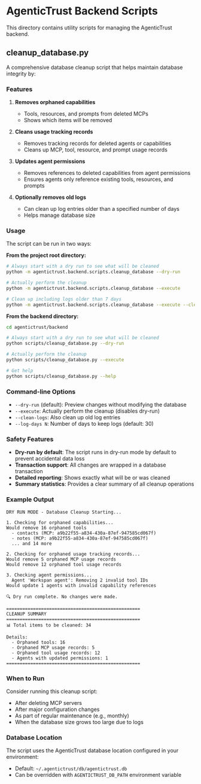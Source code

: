 # AgenticTrust Backend Scripts

This directory contains utility scripts for managing the AgenticTrust backend.

## cleanup_database.py

A comprehensive database cleanup script that helps maintain database integrity by:

### Features

1. **Removes orphaned capabilities**
   - Tools, resources, and prompts from deleted MCPs
   - Shows which items will be removed

2. **Cleans usage tracking records**
   - Removes tracking records for deleted agents or capabilities
   - Cleans up MCP, tool, resource, and prompt usage records

3. **Updates agent permissions**
   - Removes references to deleted capabilities from agent permissions
   - Ensures agents only reference existing tools, resources, and prompts

4. **Optionally removes old logs**
   - Can clean up log entries older than a specified number of days
   - Helps manage database size

### Usage

The script can be run in two ways:

**From the project root directory:**
```bash
# Always start with a dry run to see what will be cleaned
python -m agentictrust.backend.scripts.cleanup_database --dry-run

# Actually perform the cleanup
python -m agentictrust.backend.scripts.cleanup_database --execute

# Clean up including logs older than 7 days
python -m agentictrust.backend.scripts.cleanup_database --execute --clean-logs --log-days 7
```

**From the backend directory:**
```bash
cd agentictrust/backend

# Always start with a dry run to see what will be cleaned
python scripts/cleanup_database.py --dry-run

# Actually perform the cleanup
python scripts/cleanup_database.py --execute

# Get help
python scripts/cleanup_database.py --help
```

### Command-line Options

- `--dry-run` (default): Preview changes without modifying the database
- `--execute`: Actually perform the cleanup (disables dry-run)
- `--clean-logs`: Also clean up old log entries
- `--log-days N`: Number of days to keep logs (default: 30)

### Safety Features

- **Dry-run by default**: The script runs in dry-run mode by default to prevent accidental data loss
- **Transaction support**: All changes are wrapped in a database transaction
- **Detailed reporting**: Shows exactly what will be or was cleaned
- **Summary statistics**: Provides a clear summary of all cleanup operations

### Example Output

```
DRY RUN MODE - Database Cleanup Starting...

1. Checking for orphaned capabilities...
Would remove 16 orphaned tools
  - contacts (MCP: a9b22f55-a834-430a-87ef-947585cd067f)
  - notes (MCP: a9b22f55-a834-430a-87ef-947585cd067f)
  ... and 14 more

2. Checking for orphaned usage tracking records...
Would remove 5 orphaned MCP usage records
Would remove 12 orphaned tool usage records

3. Checking agent permissions...
  Agent 'Workspan agent': Removing 2 invalid tool IDs
Would update 1 agents with invalid capability references

🔍 Dry run complete. No changes were made.

==================================================
CLEANUP SUMMARY
==================================================
📊 Total items to be cleaned: 34

Details:
  - Orphaned tools: 16
  - Orphaned MCP usage records: 5
  - Orphaned tool usage records: 12
  - Agents with updated permissions: 1
==================================================
```

### When to Run

Consider running this cleanup script:
- After deleting MCP servers
- After major configuration changes
- As part of regular maintenance (e.g., monthly)
- When the database size grows too large due to logs

### Database Location

The script uses the AgenticTrust database location configured in your environment:
- Default: `~/.agentictrust/db/agentictrust.db`
- Can be overridden with `AGENTICTRUST_DB_PATH` environment variable 